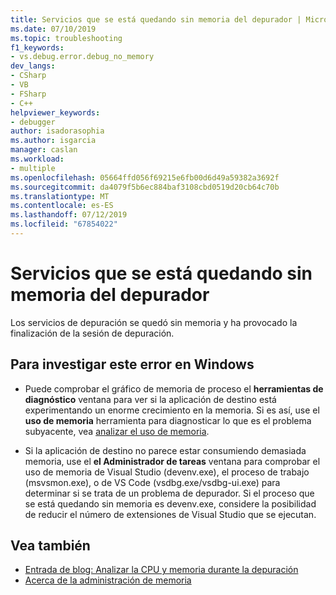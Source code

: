 ```yaml
---
title: Servicios que se está quedando sin memoria del depurador | Microsoft Docs
ms.date: 07/10/2019
ms.topic: troubleshooting
f1_keywords:
- vs.debug.error.debug_no_memory
dev_langs:
- CSharp
- VB
- FSharp
- C++
helpviewer_keywords:
- debugger
author: isadorasophia
ms.author: isgarcia
manager: caslan
ms.workload:
- multiple
ms.openlocfilehash: 05664ffd056f69215e6fb00d6d49a59382a3692f
ms.sourcegitcommit: da4079f5b6ec884baf3108cbd0519d20cb64c70b
ms.translationtype: MT
ms.contentlocale: es-ES
ms.lasthandoff: 07/12/2019
ms.locfileid: "67854022"
---
```

# <a name="debugger-services-running-out-of-memory"></a>Servicios que se está quedando sin memoria del depurador
Los servicios de depuración se quedó sin memoria y ha provocado la finalización de la sesión de depuración.

## <a name="to-investigate-this-error-on-windows"></a>Para investigar este error en Windows
- Puede comprobar el gráfico de memoria de proceso el **herramientas de diagnóstico** ventana para ver si la aplicación de destino está experimentando un enorme crecimiento en la memoria. Si es así, use el **uso de memoria** herramienta para diagnosticar lo que es el problema subyacente, vea [analizar el uso de memoria](../profiling/memory-usage.md).

- Si la aplicación de destino no parece estar consumiendo demasiada memoria, use el **el Administrador de tareas** ventana para comprobar el uso de memoria de Visual Studio (devenv.exe), el proceso de trabajo (msvsmon.exe), o de VS Code (vsdbg.exe/vsdbg-ui.exe) para determinar si se trata de un problema de depurador. Si el proceso que se está quedando sin memoria es devenv.exe, considere la posibilidad de reducir el número de extensiones de Visual Studio que se ejecutan.

## <a name="see-also"></a>Vea también
- [Entrada de blog: Analizar la CPU y memoria durante la depuración](https://devblogs.microsoft.com/visualstudio/analyze-cpu-memory-while-debugging/)
- [Acerca de la administración de memoria](/windows/win32/memory/about-memory-management)
